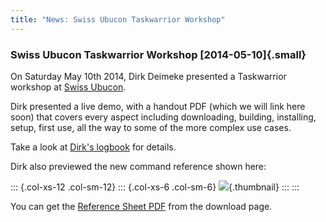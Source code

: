 ```yaml
---
title: "News: Swiss Ubucon Taskwarrior Workshop"
---
```


### Swiss Ubucon Taskwarrior Workshop [2014-05-10]{.small}

On Saturday May 10th 2014, Dirk Deimeke presented a Taskwarrior workshop at
[Swiss Ubucon](https://wiki.ubuntu.com/SwissTeam/).

Dirk presented a live demo, with a handout PDF (which we will link here soon)
that covers every aspect including downloading, building, installing, setup,
first use, all the way to some of the more complex use cases.

Take a look at [Dirk\'s
logbook](https://www.deimeke.net/dirk/blog/index.php?/archives/3401-Taskwarrior-Workshop-Ubucon-2014-Schweiz-....html)
for details.

Dirk also previewed the new command reference shown here:

::: {.col-xs-12 .col-sm-12}
::: {.col-xs-6 .col-sm-6}
[![](/news/images/ref230.png)](/news/images/ref230.png){.thumbnail}
:::
:::

You can get the [Reference Sheet PDF](/download/task-latest.ref.pdf) from the
download page.

